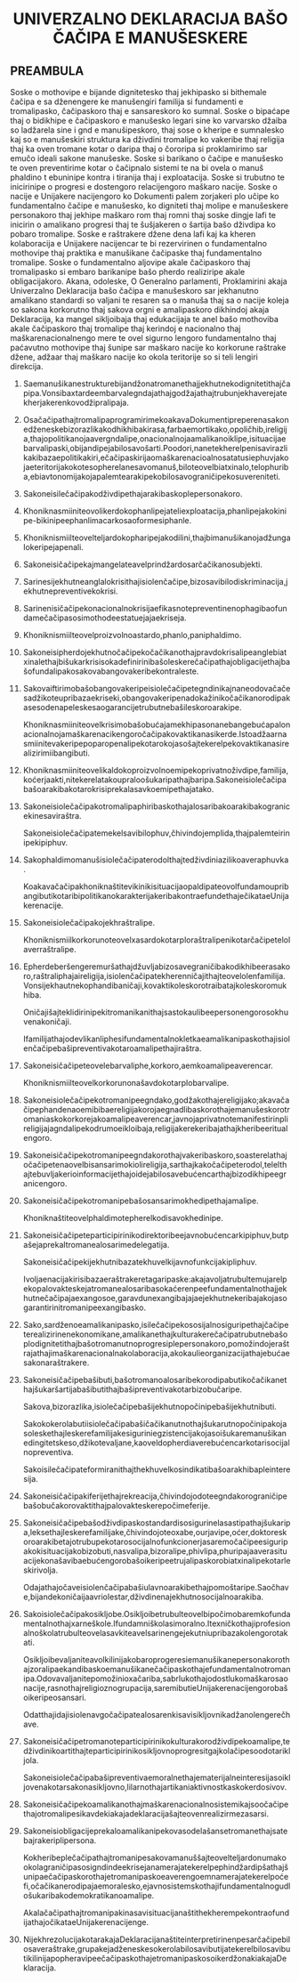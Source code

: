 <h1 align='center'>UNIVERZALNO DEKLARACIJA BAŠO ČAČIPA E MANUŠESKERE</h1>
<h2>PREAMBULA</h2>
<p>Soske o mothovipe e bijande dignitetesko thaj jekhipasko si bithemale čačipa e sa dženengere ke manušengiri familija si fundamenti e tromalipasko, čačipaskoro thaj e sansareskoro ko sumnal.
Soske o bipaćape thaj o bidikhipe e čačipaskoro e manušesko legari sine ko varvarsko džaiba so ladžarela sine i gnd e manušipeskoro, thaj sose o kheripe e sumnalesko kaj so e manušeskiri struktura ka dživdini tromalipe ko vakeribe thaj religija thaj ka oven tromane kotar o daripa thaj o čororipa si proklamirimo sar emučo ideali sakone manušeske.
Soske si barikano o čačipe e manušesko te oven preventirime kotar o čačipnalo sistemi te na bi ovela o manuš phaldino t ebuninipe kontra i tiranija thaj i exploatacija.
Soske si trubutno te inicirinipe o progresi e dostengoro relacijengoro maškaro nacije.
Soske o nacije e Unijakere nacijengoro ko Dokumenti palem zorjakeri plo učipe ko fundamentalno čačipe e manušesko, ko digniteti thaj molipe e manušeskere personakoro thaj jekhipe maškaro rom thaj romni thaj soske dingje lafi te inicirin o amalikano progresi thaj te šušjakeren o šartija bašo dživdipa ko pobaro tromalipe.
Soske e raštrakere džene dena lafi kaj ka kheren kolaboracija e Unijakere nacijencar te bi rezervirinen o fundamentalno mothovipe thaj praktika e manušikane čačipaske thaj fundamentalno tromalipe.
Soske o fundamentalno aljovipe akale čačipaskoro thaj tromalipasko si embaro barikanipe bašo pherdo realiziripe akale obligacijakoro.
Akana, odoleske,
O Generalno parlamenti,
Proklamirini akaja Univerzalno Deklaracija bašo čačipa e manušeskoro sar jekhanutno amalikano standardi so valjani te resaren sa o manuša thaj sa o nacije koleja so sakona korkorutno thaj sakova orgni e amalipaskoro dikhindoj akaja Deklaracija, ka mangel sikljoibaja thaj edukacijaja te anel bašo mothoviba akale čačipaskoro thaj tromalipe thaj kerindoj e nacionalno thaj maškarenacionalnengo mere te ovel sigurno lengoro fundamentalno thaj paćavutno mothovipe thaj šunipe sar maškaro nacije ko korkorune raštrake džene, adžaar thaj maškaro nacije ko okola teritorije so si teli lengiri direkcija.</p>
<ol>
  <li>
    <p>Saemanušikanestrukturebijandžonatromanethajjekhutnekodignitetithajčapipa.Vonsibaxtardeembarvalegndajathajgodžajathajtrubunjekhaverejatekherjakerenkovodžipralipaja.</p>
  </li>
  <li>
    <p>OsačačipathajtromalipaprogramirimekoakavaDokumentipreperenasakonedženeskebizorazlikakodhikhibakirasa,farbaemortikako,opoličhib,ireligija,thajopolitikanojaavergndalipe,onacionalnojaamalikanoiklipe,isituacijaebarvalipaski,obijandipejabilosavošarti.Poodori,nanetekherelpenisavirazlikakibazaepolitikakiri,ečačipaskirijaomaškarenacioalnosatatusiephuvjakojaeteritorijakokotesopherelanesavomanuš,biloteovelbiatxinalo,telophuriba,ebiavtonomijakojapalemtearakipekobilosavograničipekosuvereniteti.</p>
  </li>
  <li>
    <p>Sakoneisilečačipakodživdipethajarakibaskoplepersonakoro.</p>
  </li>
  <li>
    <p>Khoniknasmiiniteovolikerdokophanlipejateliexploatacija,phanlipejakokinipe-bikinipeephanlimacarkosaoformesiphanle.</p>
  </li>
  <li>
    <p>Khoniknismiilteovelteljardokopharipejakodilini,thajbimanušikanojadžungalokeripejapenali.</p>
  </li>
  <li>
    <p>Sakoneisičačipekajmangelateavelprindžardosarčačikanosubjekti.</p>
  </li>
  <li>
    <p>Sarinesijekhutneanglalokrisithajisiolenčačipe,bizosavibilodiskriminacija,jekhutnepreventivekokrisi.</p>
  </li>
  <li>
    <p>Sarinenisičačipekonacionalnokrisijaefikasnotepreventinenophagibaofundamečačipasosimothodeestatuejajaekriseja.</p>
  </li>
  <li>
    <p>Khoniknismiilteovelproizvolnoastardo,phanlo,paniphaldimo.</p>
  </li>
  <li>
    <p>Sakoneisipherdojekhutnočačipekočačikanothajpravdokrisalipeanglebiatxinalethajbišukarkrisisokadefinirinibašoleskerečačipathajobligacijethajbašofundalipakosakovabangovakeribekontraleste.</p>
  </li>
  <li>
    <p>Sakovaiftirimobašobangovakeripeisiolečačipetegndinikajnaneodovačačesadžikoteupribazaekriseki,obangovakeripenadokažinikočačikanorodipakasesodenapeleskesaogarancijetrubutnebašileskoroarakipe.</p>
    <p>Khoniknasmiiniteovelkrisimobašobućajamekhipasonanebangebućapalonacionalnojamaškarenacikengoročačipakovaktikanasikerde.Istoadžaarnasmiinitevakeripepoparopenalipekotarokojasošajtekerelpekovaktikanasirealizirimiibangibuti.</p>
  </li>
  <li>
    <p>Khoniknasmiiniteovelikaldokoproizvolnoemipekoprivatnoživdipe,familija,koćerjaakti,nitekerelatakoupraloošukaripathajbaripa.Sakoneisiolečačipabašoarakibakotarokrisiprekalasavkoemipethajatako.</p>
  </li>
  <li>
    <p>Sakoneisiolečačipakotromalipaphiribaskothajalosaribakoarakibakogranicekinesaviraštra.</p>
    <p>Sakoneisiolečačipatemekelsavibilophuv,čhivindojemplida,thajpalemteirinipekipiphuv.</p>
  </li>
  <li>
    <p>Sakophaldimomanušisiolečačipaterodolthajtedživdiniazilikoaveraphuvka.</p>
    <p>KoakavačačipakhoniknaštitevikinikisituacijaopaldipateovolfundamoupribangibutikotaribipolitikanokarakterijakeribakontraefundethaječikataeUnijakerenacije.</p>
  </li>
  <li>
    <p>Sakoneisiolečačipakojekhraštralipe.</p>
    <p>Khoniknismiilkorkorunoteovelxasardokotarploraštralipenikotarčačipetelolaverraštralipe.</p>
  </li>
  <li>
    <p>Epherdeberšengeremuršathajdžuvljabizosavegraničibakodikhibeerasakoro,raštraliphajaireligija,isiolenčačipatekherenničajithajteovelolenfamilija.Vonsijekhautnekophandibaničaji,kovaktikoleskorotraibatajkoleskoromukhiba.</p>
    <p>Oničajišajteklidirinipekitromanikanithajsastokaulibeepersonengorosokhuvenakoničaji.</p>
    <p>Ifamilijathajodevlikanliphesifundamentalnokletkaeamalikanipaskothajisiolenčačipebašipreventivakotaroamalipethajiraštra.</p>
  </li>
  <li>
    <p>Sakoneisičačipeteovelebarvaliphe,korkoro,aemkoamalipeaverencar.</p>
    <p>Khoniknismiilteovelkorkorunonašavdokotarplobarvalipe.</p>
  </li>
  <li>
    <p>Sakoneisiolečačipekotromanipeegndako,godžakothajereligijako;akavačačipephandenaoemibibaereligijakorojaegnadlibaskorothajemanušeskorotromaniaskokorkorejakoamalipeaverencar,javnojaprivatnotemanifestirinplireligijajagndalipekodrumoeikloibaja,religijakerekeribajathajkheribeeritualengoro.</p>
  </li>
  <li>
    <p>Sakoneisičačipekotromanipeegndakorothajvakeribaskoro,soasterelathajočačipetenaovelbisansarimokiolireligija,sarthajkakočačipeterodol,telelthajtebuvljakerioinformacijethajoidejabilosavebućencarthajbizodikhipeegranicengoro.</p>
  </li>
  <li>
    <p>Sakoneisičačipekotromanipebašosansarimokhedipethajamalipe.</p>
    <p>Khoniknaštiteovelphaldimotepherelkodisavokhedinipe.</p>
  </li>
  <li>
    <p>Sakoneisičačipeteparticipirinikodirektoribeejavnobućencarkipiphuv,butpašejaprekaltromanealosarimedelegatija.</p>
    <p>Sakoneisičačipekijekhutnibazatekhuvelkijavnofunkcijakipliphuv.</p>
    <p>Ivoljaenacijakirisibazaeraštrakeretagaripaske:akajavoljatrubultemujarelpekopalovakteskejatromanealosaribasokaćerenpeefundamentalnothajjekhutnečačipajaexangosoe,garavdunexangibajajaejekhutnekeribajakojasogarantirinitromanipeexangibasko.</p>
  </li>
  <li>
    <p>Sako,sardženoeamalikanipasko,isilečačipekososijalnosiguripethajčačipeterealizirinenekonomikane,amalikanethajkulturakerečačipatrubutnebašoplodignitetithajbašotromanutnoprogresiplepersonakoro,pomožindojeraštrajathajimaškarenacionalnakolaboracija,akokaulieorganizacijathajebućaesakonaraštrakere.</p>
  </li>
  <li>
    <p>Sakoneisičačipebašibuti,bašotromanoalosaribekorodipabutikočačikanethajšukaršartijabašibutithajbašipreventivakotarbizobučaripe.</p>
    <p>Sakova,bizorazlika,isiolečačipebašijekhutnopočinipebašijekhutnibuti.</p>
    <p>Sakokokerolabutiisiolečačipabašičačikanutnothajšukarutnopočinipakojasoleskethajleskerefamilijakesiguriniegzistencijakojasoišukaremanušikanedingitetskeso,džikotevaljane,kaoveldopherdiaverebućencarkotarisocijalnopreventiva.</p>
    <p>Sakoisilečačipateformiranithajthekhuvelkosindikatibašoarakhibapleinteresija.</p>
  </li>
  <li>
    <p>Sakoneisičačipakiferijethajrekreacija,čhivindojodoteegndakorograničipebašobučakorovaktithajpalovakteskerepočimeferije.</p>
  </li>
  <li>
    <p>Sakoneisičačipebašodživdipaskostandardisosigurinelasastipathajšukaripa,leksethajleskerefamilijake,čhivindojoteoxabe,ourjavipe,oćer,doktoreskoroarakibetajotrubupekotarosocijalnofunkcionerjasaremočačipeesiguripakokisituacijakobizobuti,nasvalipa,bizoralipe,phivlipa,phuripajaaverasituacijekonašavibaebućengorobašoikeripeetrujalipaskorobiatxinalipekotarleskirivolja.</p>
    <p>Odajathajočaveisiolenčačipabašiulavnoarakibethajpomoštaripe.Saočhave,bijandekoničaijaavriolestar,dživdinenajekhutnosocijalnoarakiba.</p>
  </li>
  <li>
    <p>Sakoisiolečačipakosikljobe.Osikljoibetrubulteovelbipočimobaremkofundamentalnothajxarneškole.Ifundamniškolasimoralno.Itexničkothajiprofesionalnoškolatrubulteovelasavkiteavelsarinengejekutniupribazakolengorotakati.</p>
    <p>Osikljoibevaljaniteavolkilinijakobaroprogeresiemanušikanepersonakorothajzoralipaekandibaskoemanušikanečačipaskothajefundamentalnotromanipa.Odovavaljanitepomožinioxačariba,sabrlukothajodostlukomaškarosaonacije,rasnothajreligioznogrupacija,saremibutieUnijakerenacijengorobašoikeripeosansari.</p>
    <p>Odatthajidajisiolenavgočačipatealosarenkisavisikljovnikadžanolengerečhave.</p>
  </li>
  <li>
    <p>Sakoneisičačipetromanoteparticipirinikokulturakorodživdipekoamalipe,tedživdinikoartithajteparticipirinikosikljovnoprogresitgajkolačipesoodotarikljola.</p>
    <p>Sakoneisiolečačipabašipreventivaemoralnethajematerijalneinteresijasoikljovenakotarsakonasikljovno,lilarnothajartikaniaktivnostkaskokerdosivov.</p>
  </li>
  <li>
    <p>Sakoneisičačipekoamalikanothajmaškarenacionalnosistemikajsoočačipethajotromalipesikavdekiakajadeklaracijašajteovenrealizirmezasarsi.</p>
  </li>
  <li>
    <p>Sakoneisiobligacijeprekaloamalikanipekovasodelašansetromanethajsatebajrakeriplipersona.</p>
    <p>Kokheribeplečačipathajtromanipesakovamanuššajteovelteljardonumakookolagraničipasosigndindeekrisejanamerajatekerelpephindžardipšathajšunipaečačipaskorothajetromanipaskoeaverengoemnamerajatekerelpoćefi,očačikanerodipajaemoralesko,ejavnosistemskothajifundamentalnogudlošukaribakodemokratikanoamalipe.</p>
    <p>AkalačačipathajtromanipakinasavisituacijanaštithekherempekontraofundijathajočikataeUnijakerenacijenge.</p>
  </li>
  <li>
    <p>NijekhrezolucijakotarakajaDeklaracijanaštiteinterpretirinenpesarčačipebilosaveraštrake,grupakejadženeskesokerolabilosavibutijatekerelbilosavibutikilinijapopheravipeečačipaskothajetromanipaskosoikerdžonakiakajaDeklaracija.</p>
  </li>
</ol>